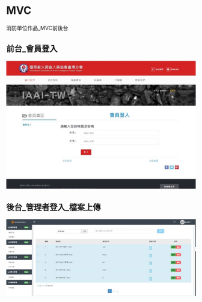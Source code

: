 # MVC
消防單位作品_MVC前後台
## 前台_會員登入
![image](https://raw.githubusercontent.com/avonWork/MVC/main/%E7%B8%B1%E7%81%AB0709/font/Images/index.jpg)
## 後台_管理者登入_檔案上傳
![image](https://raw.githubusercontent.com/avonWork/MVC/main/%E7%B8%B1%E7%81%AB0709/font/Images/editFile.jpg)

